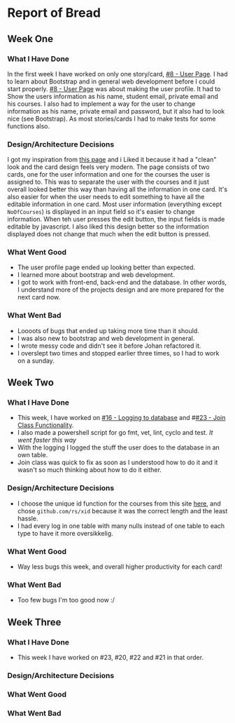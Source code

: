 # Report of Bread
<!-- By BredeFK -->
## Week One
### What I Have Done
In the first week I have worked on only one story/card, [#8 - User Page](https://trello.com/c/FZk85I6L). I had to learn about Bootstrap and in general 
web development before I could start properly. [#8 - User Page](https://trello.com/c/FZk85I6L) was about making the user profile. It had to
Show the users information as his name, student email, private email and his courses. I also had to implement a way for the user
to change information as his name, private email and password, but it also had to look nice (see Bootstrap). As most stories/cards 
I had to make tests for some functions also.

### Design/Architecture Decisions
I got my inspiration from [this page](https://getbootstrap.com/docs/4.2/examples/offcanvas/#) and i Liked it because it had a 
"clean" look and the card design feels very modern. The page consists of two cards, one for the user information and one for the courses
the user is assigned to. This was to separate the user with the courses and it just overall looked better this way than
having all the information in one card. It's also easier for when the user needs to edit something to have all the editable 
information in one card. Most user information (everything except `NoOfCourses`) is displayed in an input field so it's easier
to change information. When teh user presses the edit button, the input fields is made editable by javascript. I also liked this design 
better so the information displayed does not change that much when the edit button is pressed.

### What Went Good
* The user profile page ended up looking better than expected.
* I learned more about bootstrap and web development.
* I got to work with front-end, back-end and the database. In other words, I understand more of the 
projects design and are more prepared for the next card now. 

### What Went Bad
* Loooots of bugs that ended up taking more time than it should. 
* I was also new to bootstrap and web development in general.
* I wrote messy code and didn't see it before Johan refactored it. 
* I overslept two times and stopped earlier three times, so I had to work on a sunday.

## Week Two
### What I Have Done
* This week, I have worked on [#16 - Logging to database](https://trello.com/c/CwIxfhpk) and #[#23 - Join Class Functionality](https://trello.com/c/lGOGylxO).
* I also made a powershell script for go fmt, vet, lint, cyclo and test. *It went faster this way*
* With the logging I logged the stuff the user does to the database in an own table.
* Join class was quick to fix as soon as I understood how to do it and it wasn't so much thinking about how to do it either.

### Design/Architecture Decisions
* I choose the unique id function for the courses from this site [here](https://blog.kowalczyk.info/article/JyRZ/generating-good-unique-ids-in-go.html), 
and chose `github.com/rs/xid` because it was the correct length and the least hassle.
* I had every log in one table with many nulls instead of one table to each type to have it more oversikkelig. 
<!-- TODO Write more here -->

### What Went Good
* Way less bugs this week, and overall higher productivity for each card!
<!-- TODO Write more here -->

### What Went Bad
* Too few bugs I'm too good now :/
<!-- TODO Write more here -->

## Week Three
### What I Have Done
* This week I have worked on \#23, \#20, \#22 and \#21 in that order.

### Design/Architecture Decisions

### What Went Good

### What Went Bad
